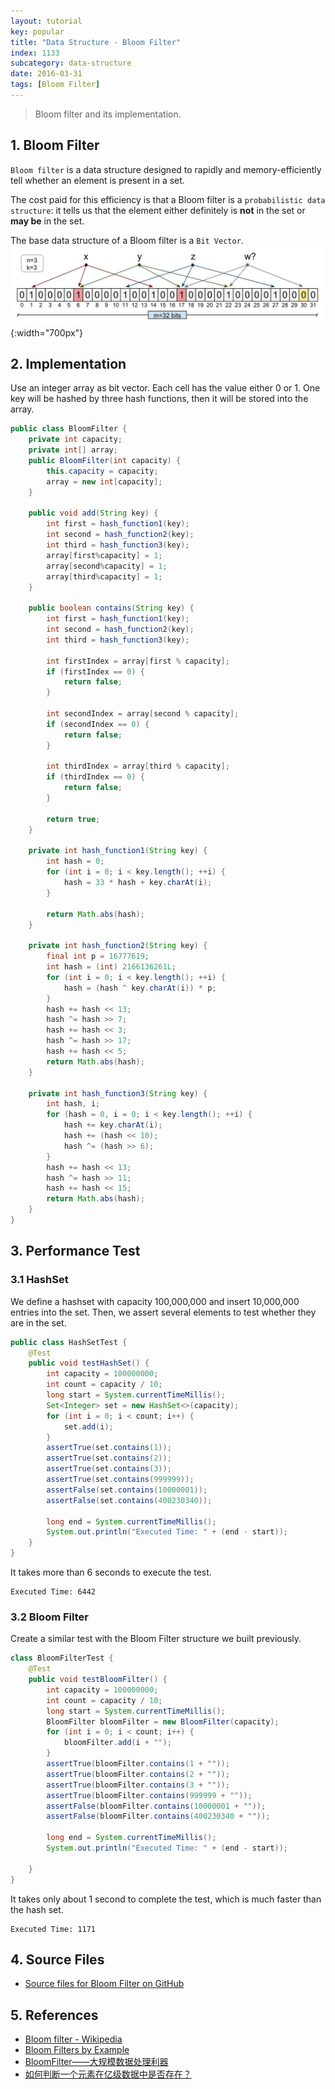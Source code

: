 ```yaml
---
layout: tutorial
key: popular
title: "Data Structure - Bloom Filter"
index: 1133
subcategory: data-structure
date: 2016-03-31
tags: [Bloom Filter]
---
```


> Bloom filter and its implementation.

## 1. Bloom Filter
`Bloom filter` is a data structure designed to rapidly and memory-efficiently tell whether an element is present in a set.

The cost paid for this efficiency is that a Bloom filter is a `probabilistic data structure`: it tells us that the element either definitely is **not** in the set or **may be** in the set.

The base data structure of a Bloom filter is a `Bit Vector`.
![image](/public/images/dsa/1133//bloom-filter.png){:width="700px"}

## 2. Implementation
Use an integer array as bit vector. Each cell has the value either 0 or 1. One key will be hashed by three hash functions, then it will be stored into the array.
```java
public class BloomFilter {
    private int capacity;
    private int[] array;
    public BloomFilter(int capacity) {
        this.capacity = capacity;
        array = new int[capacity];
    }

    public void add(String key) {
        int first = hash_function1(key);
        int second = hash_function2(key);
        int third = hash_function3(key);
        array[first%capacity] = 1;
        array[second%capacity] = 1;
        array[third%capacity] = 1;
    }

    public boolean contains(String key) {
        int first = hash_function1(key);
        int second = hash_function2(key);
        int third = hash_function3(key);

        int firstIndex = array[first % capacity];
        if (firstIndex == 0) {
            return false;
        }

        int secondIndex = array[second % capacity];
        if (secondIndex == 0) {
            return false;
        }

        int thirdIndex = array[third % capacity];
        if (thirdIndex == 0) {
            return false;
        }

        return true;
    }

    private int hash_function1(String key) {
        int hash = 0;
        for (int i = 0; i < key.length(); ++i) {
            hash = 33 * hash + key.charAt(i);
        }

        return Math.abs(hash);
    }

    private int hash_function2(String key) {
        final int p = 16777619;
        int hash = (int) 2166136261L;
        for (int i = 0; i < key.length(); ++i) {
            hash = (hash ^ key.charAt(i)) * p;
        }
        hash += hash << 13;
        hash ^= hash >> 7;
        hash += hash << 3;
        hash ^= hash >> 17;
        hash += hash << 5;
        return Math.abs(hash);
    }

    private int hash_function3(String key) {
        int hash, i;
        for (hash = 0, i = 0; i < key.length(); ++i) {
            hash += key.charAt(i);
            hash += (hash << 10);
            hash ^= (hash >> 6);
        }
        hash += hash << 13;
        hash ^= hash >> 11;
        hash += hash << 15;
        return Math.abs(hash);
    }
}
```
## 3. Performance Test
### 3.1 HashSet
We define a hashset with capacity 100,000,000 and insert 10,000,000 entries into the set. Then, we assert several elements to test whether they are in the set.
```java
public class HashSetTest {
    @Test
    public void testHashSet() {
        int capacity = 100000000;
        int count = capacity / 10;
        long start = System.currentTimeMillis();
        Set<Integer> set = new HashSet<>(capacity);
        for (int i = 0; i < count; i++) {
            set.add(i);
        }
        assertTrue(set.contains(1));
        assertTrue(set.contains(2));
        assertTrue(set.contains(3));
        assertTrue(set.contains(999999));
        assertFalse(set.contains(10000001));
        assertFalse(set.contains(400230340));

        long end = System.currentTimeMillis();
        System.out.println("Executed Time: " + (end - start));
    }
}
```
It takes more than 6 seconds to execute the test.
```raw
Executed Time: 6442
```
### 3.2 Bloom Filter
Create a similar test with the Bloom Filter structure we built previously.
```java
class BloomFilterTest {
    @Test
    public void testBloomFilter() {
        int capacity = 100000000;
        int count = capacity / 10;
        long start = System.currentTimeMillis();
        BloomFilter bloomFilter = new BloomFilter(capacity);
        for (int i = 0; i < count; i++) {
            bloomFilter.add(i + "");
        }
        assertTrue(bloomFilter.contains(1 + ""));
        assertTrue(bloomFilter.contains(2 + ""));
        assertTrue(bloomFilter.contains(3 + ""));
        assertTrue(bloomFilter.contains(999999 + ""));
        assertFalse(bloomFilter.contains(10000001 + ""));
        assertFalse(bloomFilter.contains(400230340 + ""));

        long end = System.currentTimeMillis();
        System.out.println("Executed Time: " + (end - start));

    }
}
```
It takes only about 1 second to complete the test, which is much faster than the hash set.
```raw
Executed Time: 1171
```

## 4. Source Files
* [Source files for Bloom Filter on GitHub](https://github.com/jojozhuang/dsa-java/tree/master/ds-bloom-filter)

## 5. References
* [Bloom filter - Wikipedia](https://en.wikipedia.org/wiki/Bloom_filter)
* [Bloom Filters by Example](https://llimllib.github.io/bloomfilter-tutorial/)
* [BloomFilter——大规模数据处理利器](http://www.cnblogs.com/heaad/archive/2011/01/02/1924195.html)
* [如何判断一个元素在亿级数据中是否存在？](https://mp.weixin.qq.com/s/b5bIcNAc-f3c5eQCv9bWMg)
